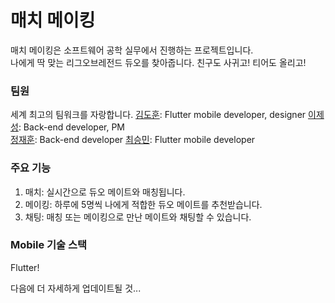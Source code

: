 # 매치 메이킹
매치 메이킹은 소프트웨어 공학 실무에서 진행하는 프로젝트입니다.  
나에게 딱 맞는 리그오브레전드 듀오를 찾아줍니다. 친구도 사귀고! 티어도 올리고!

### 팀원
세계 최고의 팀워크를 자랑합니다.
[김도훈](https://github.com/kimdohun0104): Flutter mobile developer, designer
[이제성](https://github.com/jepangLee): Back-end developer, PM  
[정재훈](https://github.com/littlemenu): Back-end developer
[최승민](https://github.com/choi-seung-min): Flutter mobile developer

### 주요 기능
1. 매치: 실시간으로 듀오 메이트와 매칭됩니다.
2. 메이킹: 하루에 5명씩 나에게 적합한 듀오 메이트를 추천받습니다.
3. 채팅: 매칭 또는 메이킹으로 만난 메이트와 채팅할 수 있습니다.

### Mobile 기술 스택
Flutter!  

다음에 더 자세하게 업데이트될 것...
